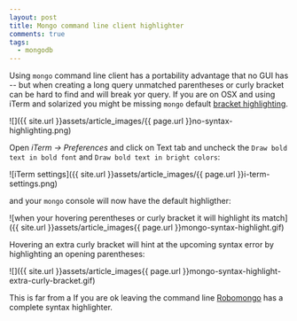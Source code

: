 ```yaml
---
layout: post
title: Mongo command line client highlighter
comments: true
tags:
  - mongodb
---
```


Using `mongo` command line client has a portability advantage that no GUI has -- but when creating a long query unmatched parentheses or curly bracket can be hard to find and will break yor query. If you are on OSX and using iTerm and solarized you might be missing `mongo` default [bracket highlighting](https://jira.mongodb.org/browse/SERVER-2767).

![]({{ site.url }}assets/article_images/{{ page.url }}no-syntax-highlighting.png)

Open *iTerm -> Preferences* and click on Text tab and uncheck the `Draw bold text in bold font` and `Draw bold text in bright colors`:

![iTerm settings]({{ site.url }}assets/article_images/{{ page.url }}i-term-settings.png)

and your `mongo` console will now have the default highligther:

![when your hovering perentheses or curly bracket it will highlight its match]({{ site.url }}assets/article_images{{ page.url }}mongo-syntax-highlight.gif)

Hovering an extra curly bracket will hint at the upcoming syntax error by highlighting an opening parentheses:

![]({{ site.url }}assets/article_images{{ page.url }}mongo-syntax-highlight-extra-curly-bracket.gif)

This is far from a 
If you are ok leaving the command line [Robomongo](http://robomongo.org/) has a complete syntax highlighter.
